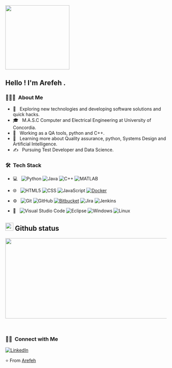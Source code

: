 

<img align='center' src='https://user-images.githubusercontent.com/5713670/87202985-820dcb80-c2b6-11ea-9f56-7ec461c497c3.gif' width='200"'>

<h2> Hello ! I'm Arefeh .</h2>

<h3> 👨🏻‍💻 &nbsp;About Me </h3>

- 🤔 &nbsp; Exploring new technologies and developing software solutions and quick hacks.
- 🎓 &nbsp; M.A.S.C Computer and Electrical Engineering at University of Concordia.
- 💼 &nbsp; Working as a QA tools, python and C++.
- 🌱 &nbsp; Learning more about Quality assurance, python, Systems Design and Artificial Intelligence.
- ✍️ &nbsp; Pursuing Test Developer and Data Science.

<h3> 🛠 &nbsp;Tech Stack</h3>

- 💻 &nbsp;
  ![Python](https://img.shields.io/badge/-Python-333333?style=flat&logo=python)
  ![Java](https://img.shields.io/badge/-Java-333333?style=flat&logo=Java&logoColor=007396)
  ![C++](https://img.shields.io/badge/-C++-333333?style=flat&logo=C%2B%2B&logoColor=00599C)
  ![MATLAB](https://img.shields.io/badge/-MATLAB-333333?style=flat&logo=M%2B%2B&logoColor=00599M)
  
- 🌐 &nbsp;
  ![HTML5](https://img.shields.io/badge/-HTML5-333333?style=flat&logo=HTML5)
  ![CSS](https://img.shields.io/badge/-CSS-333333?style=flat&logo=CSS3&logoColor=1572B6)
  ![JavaScript](https://img.shields.io/badge/-JavaScript-333333?style=flat&logo=javascript)
  [![Docker](https://img.shields.io/badge/-Docker-black?style=flat&logo=docker&link=https://github.com/BRdhanani)](https://github.com/BRdhanani) 

- ⚙️ &nbsp;
  ![Git](https://img.shields.io/badge/-Git-333333?style=flat&logo=git)
  ![GitHub](https://img.shields.io/badge/-GitHub-333333?style=flat&logo=github)
  [![Bitbucket](https://img.shields.io/badge/-Bitbucket-blue?style=flat&logo=bitbucket&link=https://github.com/BRdhanani)](https://github.com/BRdhanani)
  ![Jira](https://img.shields.io/badge/-Jira-222222?style=flat&logo=jira-software&logoColor=white&logoColor=0052CC)
  ![Jenkins](https://img.shields.io/badge/jenkins--222222?style=flat?style=for-the-badge&logo=jenkins&logoColor=white)

- 🔧 &nbsp;
  ![Visual Studio Code](https://img.shields.io/badge/-Visual%20Studio%20Code-333333?style=flat&logo=visual-studio-code&logoColor=007ACC)
  ![Eclipse](https://img.shields.io/badge/-Eclipse-333333?style=flat&logo=eclipse-ide&logoColor=2C2255)
  ![Windows](http://img.shields.io/badge/-Windows-0078D6?style=flat-square&logo=windows&logoColor=ffffff)
  ![Linux](https://img.shields.io/badge/-Linux-222222?style=flat&logo=linux&logoColor=FCC624)


## <img src="https://media.giphy.com/media/iY8CRBdQXODJSCERIr/giphy.gif" width="25"> Github status
<p><img src="https://github-readme-stats.vercel.app/api?username=Arefeh-Amrollahi&amp;show_icons=true" style="height:250px; width:520px" /> </p>
<br>
<h3> 🤝🏻 &nbsp;Connect with Me </h3>
<p align="center">

<a href="https://www.linkedin.com/in/arefeh-a-784b80101/"><img alt="LinkedIn" src="https://img.shields.io/badge/LinkedIn-Arefeh%20Amrollahi-blue?style=flat-square&logo=linkedin"></a>

</p>


⭐️ From [Arefeh](https://github.com/Arefeh-Amrollahi)







